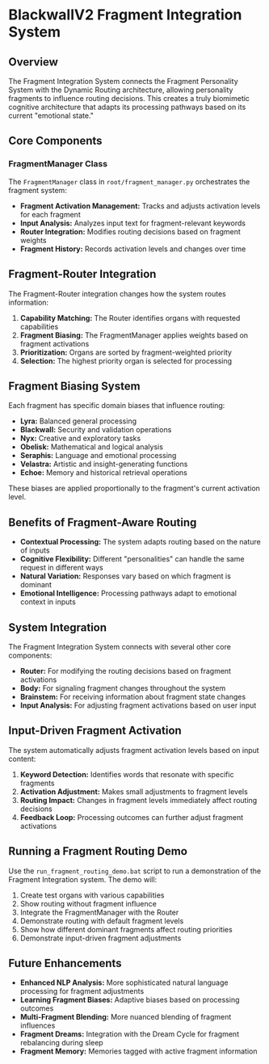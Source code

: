 # BlackwallV2 Fragment Integration System

## Overview

The Fragment Integration System connects the Fragment Personality System with the Dynamic Routing architecture, allowing personality fragments to influence routing decisions. This creates a truly biomimetic cognitive architecture that adapts its processing pathways based on its current "emotional state."

## Core Components

### FragmentManager Class

The `FragmentManager` class in `root/fragment_manager.py` orchestrates the fragment system:

- **Fragment Activation Management:** Tracks and adjusts activation levels for each fragment
- **Input Analysis:** Analyzes input text for fragment-relevant keywords
- **Router Integration:** Modifies routing decisions based on fragment weights
- **Fragment History:** Records activation levels and changes over time

## Fragment-Router Integration

The Fragment-Router integration changes how the system routes information:

1. **Capability Matching:** The Router identifies organs with requested capabilities
2. **Fragment Biasing:** The FragmentManager applies weights based on fragment activations
3. **Prioritization:** Organs are sorted by fragment-weighted priority
4. **Selection:** The highest priority organ is selected for processing

## Fragment Biasing System

Each fragment has specific domain biases that influence routing:

- **Lyra:** Balanced general processing
- **Blackwall:** Security and validation operations
- **Nyx:** Creative and exploratory tasks
- **Obelisk:** Mathematical and logical analysis
- **Seraphis:** Language and emotional processing
- **Velastra:** Artistic and insight-generating functions
- **Echoe:** Memory and historical retrieval operations

These biases are applied proportionally to the fragment's current activation level.

## Benefits of Fragment-Aware Routing

- **Contextual Processing:** The system adapts routing based on the nature of inputs
- **Cognitive Flexibility:** Different "personalities" can handle the same request in different ways
- **Natural Variation:** Responses vary based on which fragment is dominant
- **Emotional Intelligence:** Processing pathways adapt to emotional context in inputs

## System Integration

The Fragment Integration System connects with several other core components:

- **Router:** For modifying the routing decisions based on fragment activations
- **Body:** For signaling fragment changes throughout the system
- **Brainstem:** For receiving information about fragment state changes
- **Input Analysis:** For adjusting fragment activations based on user input

## Input-Driven Fragment Activation

The system automatically adjusts fragment activation levels based on input content:

1. **Keyword Detection:** Identifies words that resonate with specific fragments
2. **Activation Adjustment:** Makes small adjustments to fragment levels
3. **Routing Impact:** Changes in fragment levels immediately affect routing decisions
4. **Feedback Loop:** Processing outcomes can further adjust fragment activations

## Running a Fragment Routing Demo

Use the `run_fragment_routing_demo.bat` script to run a demonstration of the Fragment Integration system. The demo will:

1. Create test organs with various capabilities
2. Show routing without fragment influence
3. Integrate the FragmentManager with the Router
4. Demonstrate routing with default fragment levels
5. Show how different dominant fragments affect routing priorities
6. Demonstrate input-driven fragment adjustments

## Future Enhancements

- **Enhanced NLP Analysis:** More sophisticated natural language processing for fragment adjustments
- **Learning Fragment Biases:** Adaptive biases based on processing outcomes
- **Multi-Fragment Blending:** More nuanced blending of fragment influences
- **Fragment Dreams:** Integration with the Dream Cycle for fragment rebalancing during sleep
- **Fragment Memory:** Memories tagged with active fragment information
